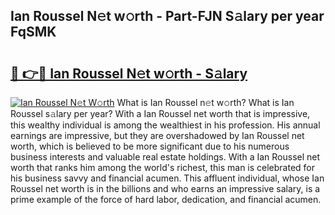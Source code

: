 ## Ian Roussel N𝚎t w𝚘rth - Part-FJN S𝚊lary per year FqSMK

# <h2><a href="http://gc51uyt.nevu.top/?p=Ian+Roussel">🔗 👉🔴 Ian Roussel N𝚎t w𝚘rth - S𝚊lary</a></h2>

[![Ian Roussel N𝚎t W𝚘rth](https://i.imgur.com/Oavwk0R.jpeg)](http://gc51uyt.nevu.top/?p=Ian+Roussel)
What is Ian Roussel n𝚎t w𝚘rth? What is Ian Roussel s𝚊lary per year?
With a Ian Roussel net worth that is impressive, this wealthy individual is among the wealthiest in his profession. His annual earnings are impressive, but they are overshadowed by Ian Roussel net worth, which is believed to be more significant due to his numerous business interests and valuable real estate holdings. With a Ian Roussel net worth that ranks him among the world's richest, this man is celebrated for his business savvy and financial acumen. This affluent individual, whose Ian Roussel net worth is in the billions and who earns an impressive salary, is a prime example of the force of hard labor, dedication, and financial acumen.
